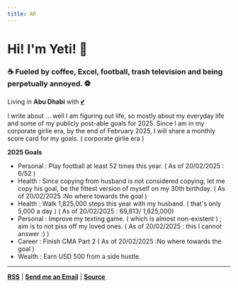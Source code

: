 ```yaml
---
title: AR
---
```

# Hi! I'm Yeti! 🌟

### ☕ Fueled by coffee, Excel, football, trash television and being perpetually annoyed. ⚽

Living in **Abu Dhabi** with [💕](https://rishikeshs.com)

I write about ... well I am figuring out life, so mostly about my everyday life and some of my publicly post-able goals for 2025.  Since I am in my corporate girlie era, by the end of February 2025, I will share a monthly score card for my goals. ( corporate girlie era )

**2025 Goals** 

* Personal : Play football at least 52 times this year. ( As of 20/02/2025 : 6/52 )
* Health : Since copying from husband is not considered copying, let me copy his goal, be the fittest version of myself on my 30th birthday. ( As of 20/02/2025 :No where towards the goal )
* Health : Walk 1,825,000 steps this year with my husband. ( that's only 5,000 a day ) ( As of 20/02/2025 : 69,813/ 1,825,000)
* Personal : Improve my texting game. ( which is almost non-existent ) ; aim is to not piss off my loved ones. ( As of 20/02/2025 : this I cannot answer :) )
* Career : Finish CMA Part 2  ( As of 20/02/2025 :No where towards the goal )
* Wealth : Earn USD 500 from a side hustle.

- - -

**[RSS](/index.xml)** | **[Send me an Email](mailto:hello@tibetanyeti.com)** | **[Source](https://github.com/rishikeshsreehari/tibetanyeti)**
